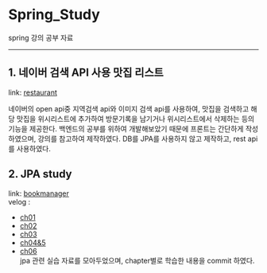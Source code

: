 # Spring_Study

spring 강의 공부 자료

---

## 1. 네이버 검색 API 사용 맛집 리스트

link: [restaurant](https://github.com/yoojinjangjang/Spring_Study/tree/master/restaurant)

네이버의 open api중 지역검색 api와 이미지 검색 api를 사용하여, 맛집을 검색하고 해당 맛집을 위시리스트에 추가하여 방문기록을 남기거나 위시리스트에서 삭제하는 등의 기능을 제공한다. 백엔드의 공부를 위하여 개발해보았기 때문에 프론트는 간단하게 작성하였으며, 강의를 참고하여 제작하였다. DB를 JPA를 사용하지 않고 제작하고, rest api 를 사용하였다.

## 2. JPA study

link: [bookmanager](https://github.com/yoojinjangjang/Spring_Study/tree/master/bookmanager)  
velog :

- [ch01](https://velog.io/@yoojinjangjang/P4-1-Ch-01.-%ED%95%99%EC%8A%B5-%EC%A0%84-%EA%B8%B0%EC%B4%88-%EC%82%AC%ED%95%AD)
- [ch02](https://velog.io/@yoojinjangjang/P4-1-Ch-02.-SpringData-JPA-%EA%B8%B0%EC%B4%88)
- [ch03](https://velog.io/@yoojinjangjang/P4-1-Ch-03.-QueryMethod-%EC%82%B4%ED%8E%B4%EB%B3%B4%EA%B8%B0)
- [ch04&5](https://velog.io/@yoojinjangjang/P4-1-Ch-0405.-Entity-%EA%B8%B0%EB%B3%B8-Listener-%ED%99%9C%EC%9A%A9)
- [ch06](https://velog.io/@yoojinjangjang/P4-1-Ch-06.-%EC%97%B0%EA%B4%80-%EA%B4%80%EA%B3%84)  
  jpa 관련 실습 자료를 모아두었으며, chapter별로 학습한 내용을 commit 하였다.
